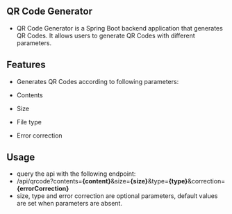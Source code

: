 ## QR Code Generator


- QR Code Generator is a Spring Boot backend application that generates QR Codes. It allows users to generate QR Codes with different parameters.

## Features

- Generates QR Codes according to following parameters:

- Contents
- Size
- File type
- Error correction


## Usage

- query the api with the following endpoint:
- /api/qrcode?contents=**{content}**&size=**{size}**&type=**{type}**&correction=**{errorCorrection}**
- size, type and error correction are optional parameters, default values are set when parameters are absent.